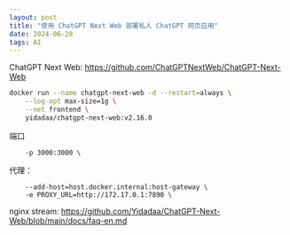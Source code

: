```yaml
---
layout: post
title: "使用 ChatGPT Next Web 部署私人 ChatGPT 网页应用"
date: 2024-06-28
tags: AI
---
```


ChatGPT Next Web: <https://github.com/ChatGPTNextWeb/ChatGPT-Next-Web>

```bash
docker run --name chatgpt-next-web -d --restart=always \
    --log-opt max-size=1g \
    --net frontend \
    yidadaa/chatgpt-next-web:v2.16.0
```

端口

```
    -p 3000:3000 \
```

代理：

```
    --add-host=host.docker.internal:host-gateway \
    -e PROXY_URL=http://172.17.0.1:7890 \
```

nginx stream: <https://github.com/Yidadaa/ChatGPT-Next-Web/blob/main/docs/faq-en.md>
